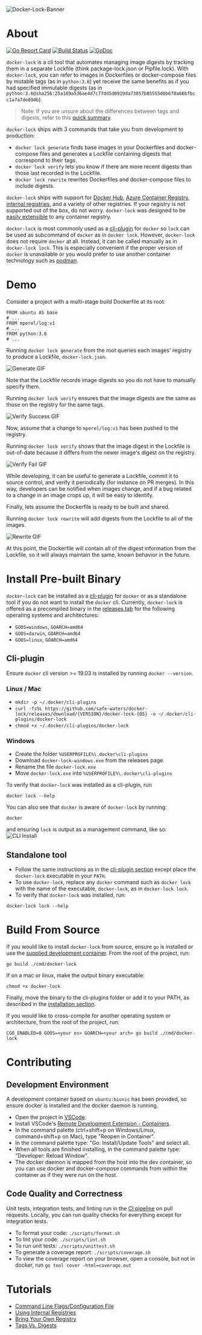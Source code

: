 ![Docker-Lock-Banner](./docs/assets/readme-banner.png)
# About
[![Go Report Card](https://goreportcard.com/badge/github.com/safe-waters/docker-lock)](https://goreportcard.com/report/github.com/safe-waters/docker-lock)
[![Build Status](https://dev.azure.com/michaelsethperel/docker-lock/_apis/build/status/safe-waters.docker-lock?branchName=master)](https://dev.azure.com/michaelsethperel/docker-lock/_build/latest?definitionId=6&branchName=master)
[![GoDoc](https://img.shields.io/badge/godoc-reference-blue.svg)](https://godoc.org/github.com/safe-waters/docker-lock)
<!-- https://github.com/golang/go/issues/40506 -->
<!-- [![PkgGoDev](https://pkg.go.dev/badge/github.com/safe-waters/docker-lock)](https://pkg.go.dev/github.com/safe-waters/docker-lock) -->

`docker-lock` is a cli tool that automates managing image digests by tracking
them in a separate Lockfile (think package-lock.json or Pipfile.lock). With
`docker-lock`, you can refer to images in Dockerfiles or 
docker-compose files by mutable tags (as in `python:3.6`) yet receive the same 
benefits as if you had specified immutable digests (as in `python:3.6@sha256:25a189a536ae4d7c77dd5d0929da73057b85555d6b6f8a66bfbcc1a7a7de094b`).

> Note: If you are unsure about the differences between tags and digests,
refer to this [quick summary](./docs/tutorials/tags-vs-digests.md).

`docker-lock` ships with 3 commands that take you from development 
to production:

* `docker lock generate` finds base images in your Dockerfiles and docker-compose
files and generates a Lockfile containing digests that correspond to their tags.
* `docker lock verify` lets you know if there are more recent digests 
than those last recorded in the Lockfile.
* `docker lock rewrite` rewrites Dockerfiles and docker-compose files 
to include digests.

`docker-lock` ships with support for [Docker Hub](https://hub.docker.com/),
[Azure Container Registry](https://azure.microsoft.com/en-us/services/container-registry/),
[internal registries](https://docs.docker.com/registry/deploying/),
and a variety of other registries. If your registry is not supported
out of the box, do not worry. `docker-lock` was designed to be
[easily extensible](./docs/tutorials/bring-your-own-registry.md) to any
container registry.

`docker-lock` is most commonly used as a
[cli-plugin](https://github.com/docker/cli/issues/1534) for `docker` so `lock`
can be used as subcommand of `docker` as in `docker lock`. However,
`docker-lock` does not require `docker` at all. Instead, it can be called
manually as in `docker-lock lock`. This is especially convenient if the proper
version of `docker` is unavailable or you would prefer to use another
container technology such as [podman](https://podman.io/).

# Demo
Consider a project with a multi-stage build Dockerfile at its root:
```
FROM ubuntu AS base
# ...
FROM mperel/log:v1
# ...
FROM python:3.6
# ...
```
Running `docker lock generate` from the root queries each images' 
registry to produce a Lockfile, `docker-lock.json`.

![Generate GIF](./docs/assets/generate.gif)

Note that the Lockfile records image digests so you do not have to 
manually specify them.

Running `docker lock verify` ensures that the image digests are the 
same as those on the registry for the same tags.

![Verify Success GIF](./docs/assets/verify_success.gif)

Now, assume that a change to `mperel/log:v1` has been pushed to the registry.

Running `docker lock verify` shows that the image digest in the Lockfile 
is out-of-date because it differs from the newer image's digest on the registry.

![Verify Fail GIF](./docs/assets/verify_fail.gif)

While developing, it can be useful to generate a Lockfile, commit it to 
source control, and verify it periodically (for instance on PR merges). In 
this way, developers can be notified when images change, and if a bug related 
to a change in an image crops up, it will be easy to identify.

Finally, lets assume the Dockerfile is ready to be built and shared.

Running `docker lock rewrite` will add digests from the Lockfile 
to all of the images.

![Rewrite GIF](./docs/assets/rewrite.gif)

At this point, the Dockerfile will contain all of the digest information 
from the Lockfile, so it will always maintain the same, known behavior 
in the future.

# Install Pre-built Binary
`docker-lock` can be installed as a
[cli-plugin](https://github.com/docker/cli/issues/1534) for `docker` or as a
standalone tool if you do not want to install the `docker` cli.
Currently, `docker-lock` is offered as a precompiled binary in the
[releases tab](https://github.com/safe-waters/docker-lock/releases) for
the following operating systems and architectures:
* `GOOS=windows`, `GOARCH=amd64`
* `GOOS=darwin`, `GOARCH=amd64`
* `GOOS=linux`, `GOARCH=amd64`

## Cli-plugin
Ensure `docker` cli version >= 19.03 is installed by running `docker --version`.

### Linux / Mac
* `mkdir -p ~/.docker/cli-plugins`
* `curl -fsSL https://github.com/safe-waters/docker-lock/releases/download/{VERSION}/docker-lock-{OS} -o ~/.docker/cli-plugins/docker-lock`
* `chmod +x ~/.docker/cli-plugins/docker-lock`

### Windows
* Create the folder `%USERPROFILE%\.docker\cli-plugins`
* Download `docker-lock-windows.exe` from the releases page.
* Rename the file `docker-lock.exe`
* Move `docker-lock.exe` into `%USERPROFILE%\.docker\cli-plugins`

To verify that `docker-lock` was installed as a cli-plugin, run
```
docker lock --help
```

You can also see that `docker` is aware of `docker-lock` by running:
```
docker
```
and ensuring `lock` is output as a management command, like so:
![CLI Install](./docs/assets/docker-cli-install.png)

## Standalone tool
* Follow the same instructions as in the
[cli-plugin section](#cli-plugin) except place the `docker-lock` executable in
your `PATH`.
* To use `docker-lock`, replace any `docker` command such as `docker lock` with
the name of the executable, `docker-lock`, as in `docker-lock lock`.
* To verify that `docker-lock` was installed, run:
```
docker-lock lock --help
```

# Build From Source
If you would like to install `docker-lock` from source, ensure `go` is
installed or use the [supplied development container](#Development-Environment).
From the root of the project, run:

```
go build ./cmd/docker-lock
```

If on a mac or linux, make the output binary executable:

```
chmod +x docker-lock
```

Finally, move the binary to the cli-plugins folder or add it to your PATH,
as described in the [installation section](#Install-Pre-built-Binary).

If you would like to cross-compile for another operating system
or architecture, from the root of the project, run:

```
CGO_ENABLED=0 GOOS=<your os> GOARCH=<your arch> go build ./cmd/docker-lock
```

# Contributing

## Development Environment
A development container based on `ubuntu:bionic` has been provided,
so ensure docker is installed and the docker daemon is running.

* Open the project in [VSCode](https://code.visualstudio.com/).
* Install VSCode's [Remote Development Extension - Containers](https://marketplace.visualstudio.com/items?itemName=ms-vscode-remote.vscode-remote-extensionpack).
* In the command palette (ctrl+shift+p on Windows/Linux,
command+shift+p on Mac), type "Reopen in Container".
* In the command palette type: "Go: Install/Update Tools" and select all.
* When all tools are finished installing, in the command palette type:
"Developer: Reload Window".
* The docker daemon is mapped from the host into the dev container,
so you can use docker and docker-compose commands from within the container
as if they were run on the host.

## Code Quality and Correctness
Unit tests, integration tests, and linting run in the
[CI pipeline](https://dev.azure.com/michaelsethperel/docker-lock/_build)
on pull requests. Locally, you can run quality checks for everything except for integration tests.
* To format your code: `./scripts/format.sh`
* To lint your code: `./scripts/lint.sh`
* To run unit tests: `./scripts/unittest.sh`
* To generate a coverage report: `./scripts/coverage.sh`
* To view the coverage report on your browser, open a console, but not in
docker, run `go tool cover -html=coverage.out`

# Tutorials
* [Command Line Flags/Configuration File](./docs/tutorials/command-line-flags-configuration-file.md)
* [Using Internal Registries](./docs/tutorials/internal-registry.md)
* [Bring Your Own Registry](./docs/tutorials/bring-your-own-registry.md)
* [Tags Vs. Digests](./docs/tutorials/tags-vs-digests.md)
